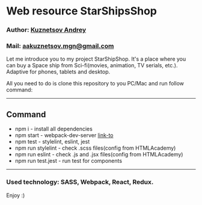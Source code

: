 # Web resource StarShipsShop

### Author: [Kuznetsov Andrey](https://github.com/DEADushka108)

### Mail: <aakuznetsov.mgn@gmail.com>

Let me introduce you to my project StarShipShop. It's a place where you can buy a Space ship from Sci-fi(movies, animation, TV serials,  etc.). Adaptive for phones, tablets and desktop. 

All you need to do is clone this repository to you PC/Mac and run follow command:

---
## Command

* npm i - install all dependencies
* npm start - webpack-dev-server [link-to](http://localhost:2020/)
* npm test - stylelint, eslint, jest
* npm run stylelint - check .scss files(config from HTMLAcademy)
* npm run eslint - check .js and .jsx files(config from HTMLAcademy)
* npm run test.jest - run test for components

---

### Used technology: SASS, Webpack, React, Redux.

Enjoy :)
